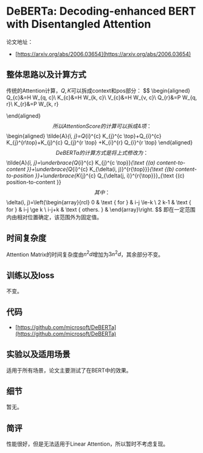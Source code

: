 # DeBERTa: Decoding-enhanced BERT with Disentangled Attention

论文地址：

- [https://arxiv.org/abs/2006.03654](https://arxiv.org/abs/2006.03654)



## 整体思路以及计算方式

传统的Attention计算，$Q,K$可以拆成context和pos部分：
$$
\begin{aligned}
Q_{c}&=H W_{q, c}\\
K_{c}&=H W_{k, c}\\
V_{c}&=H W_{v, c}\\
Q_{r}&=P W_{q, r}\\
K_{r}&=P W_{k, r}

\end{aligned}
$$
所以Attention Score的计算可以拆成4项：
$$
\begin{aligned}
\tilde{A}_{i, j}=Q_{i}^{c} K_{j}^{c \top}+Q_{i}^{c} K_{j}^{r\top}+K_{j}^{c} Q_{j}^{r \top}
+K_{i}^{r} Q_{i}^{r \top}
\end{aligned}
$$
DeBERTa的计算方式是将上式修改为：
$$
\tilde{A}_{i, j}=\underbrace{Q_{i}^{c} K_{j}^{c \top}}_{\text {(a) content-to-content }}+\underbrace{Q_{i}^{c} K_{\delta(i, j)}^{r{\top}}}_{\text {(b) content-to-position }}+\underbrace{K_{j}^{c} Q_{\delta(j, i)}^{r{\top}}}_{\text {(c) position-to-content }}
$$
其中：
$$
\delta(i, j)=\left\{\begin{array}{rcl}
0 & \text { for } & i-j \le-k \\
2 k-1 & \text { for } & i-j \ge k \\
i-j+k & \text { others. } &
\end{array}\right.
$$
即在一定范围内由相对位置确定，该范围外为固定值。



## 时间复杂度

Attention Matrix的时间复杂度由$n^2d$增加为$3n^2d$，其余部分不变。



## 训练以及loss

不变。



## 代码

- [https://github.com/microsoft/DeBERTa](https://github.com/microsoft/DeBERTa)



## 实验以及适用场景

适用于所有场景，论文主要测试了在BERT中的效果。



## 细节

暂无。



## 简评

性能很好，但是无法适用于Linear Attention，所以暂时不考虑复现。